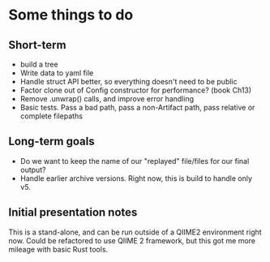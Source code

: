 # Some things to do

## Short-term

- build a tree
- Write data to yaml file
- Handle struct API better, so everything doesn't need to be public
- Factor clone out of Config constructor for performance? (book Ch13)
- Remove .unwrap() calls, and improve error handling
- Basic tests. Pass a bad path, pass a non-Artifact path, pass relative or
complete filepaths

## Long-term goals

- Do we want to keep the name of our "replayed" file/files for our final output?
- Handle earlier archive versions. Right now, this is build to handle only v5.

## Initial presentation notes

This is a stand-alone, and can be run outside of a QIIME2 environment right now. Could be refactored to use QIIME 2 framework, but this got me more mileage with basic Rust tools.
